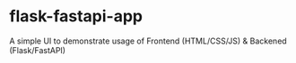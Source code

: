 # flask-fastapi-app
A simple UI to demonstrate usage of Frontend (HTML/CSS/JS) &amp; Backened (Flask/FastAPI)
